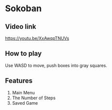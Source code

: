 # Sokoban
## Video link

https://youtu.be/XxAwqpTNUVs

## How to play

Use WASD to move, push boxes into gray squares. 

## Features

1. Main Menu
2. The Number of Steps
3. Saved Game
